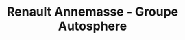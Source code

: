 ---
title: "Renault Annemasse - Groupe Autosphere"
url: /annemasse/renault-annemasse-groupe-autosphere/
shop: voiture
---